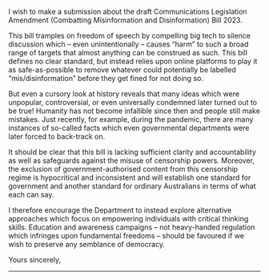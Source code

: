 I wish to make a submission about the draft Communications Legislation Amendment (Combatting Misinformation and
Disinformation) Bill 2023.

This bill tramples on freedom of speech by compelling big tech to silence discussion which – even unintentionally – causes “harm”
to such a broad range of targets that almost anything can be construed as such. This bill defines no clear standard, but instead
relies upon online platforms to play it as safe-as-possible to remove whatever could potentially be labelled “mis/disinformation”
before they get fined for not doing so.

But even a cursory look at history reveals that many ideas which were unpopular, controversial, or even universally condemned
later turned out to be true! Humanity has not become infallible since then and people still make mistakes. Just recently, for
example, during the pandemic, there are many instances of so-called facts which even governmental departments were later
forced to back-track on.

It should be clear that this bill is lacking sufficient clarity and accountability as well as safeguards against the misuse of censorship
powers. Moreover, the exclusion of government-authorised content from this censorship regime is hypocritical and inconsistent
and will establish one standard for government and another standard for ordinary Australians in terms of what each can say.

I therefore encourage the Department to instead explore alternative approaches which focus on empowering individuals with
critical thinking skills. Education and awareness campaigns – not heavy-handed regulation which infringes upon fundamental
freedoms – should be favoured if we wish to preserve any semblance of democracy.

Yours sincerely,


-----

